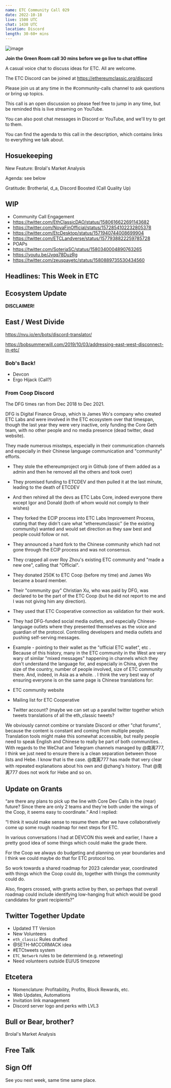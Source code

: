 ```yaml
---
name: ETC Community Call 029
date: 2022-10-18
live: 1500 UTC
chat: 1430 UTC
location: Discord
length: 30-60+ mins
---
```


![image](https://user-images.githubusercontent.com/1696942/195873648-5e5c4473-1f23-4f01-909c-ec609fa57e00.png)

**Join the Green Room call 30 mins before we go live to chat offline**

A casual voice chat to discuss ideas for ETC. All are welcome.

The ETC Discord can be joined at https://ethereumclassic.org/discord

Please join us at any time in the #community-calls channel to ask questions or bring up topics.

This call is an open discussion so please feel free to jump in any time, but be reminded this is live streaming on YouTube.

You can also post chat messages in Discord or YouTube, and we'll try to get to them.

You can find the agenda to this call in the description, which contains links to everything we talk about.

## Hosuekeeping

New Feature: Brolal's Market Analysis 

Agenda: see below

Gratitude: Brotherlal, d_a, Discord Boosted (Call Quality Up)

## WIP

- Community Call Engagement
- https://twitter.com/EthClassicDAO/status/1580616622691143682
- https://twitter.com/NovaFinOfficial/status/1572854102232805378
- https://twitter.com/EtcDesktop/status/1571940744008699904
- https://twitter.com/ETCLandverse/status/1577938822259785728
- POAPs
- https://twitter.com/SoteriaSC/status/1580340004890763265
- https://youtu.be/Jvqq78DuzRg
- https://twitter.com/zeuspayetc/status/1580889735530434560

## Headlines: This Week in ETC

## Ecosystem Update

**DISCLAIMER!**

## East / West Divide

https://nvu.io/en/bots/discord-translator/

https://bobsummerwill.com/2019/10/03/addressing-east-west-disconnect-in-etc/

### Bob's Back!

- Devcon
- Ergo Hijack (Call?)

### From Coop Discord

The DFG times ran from Dec 2018 to Dec 2021.

DFG is Digital Finance Group, which is James Wo's company who created ETC Labs and were involved in the ETC ecosystem over that timespan, though the last year they were very inactive, only funding the Core Geth team, with no other people and no media presence (dead twitter, dead website).

They made numerous missteps, especially in their communication channels and especially in their Chinese language communication and "community" efforts.

- They stole the ethereumproject org in Github (one of them added as a admin and then he removed all the others and took over)
- They promised funding to ETCDEV and then pulled it at the last minute, leading to the death of ETCDEV
- And then rehired all the devs as ETC Labs Core, indeed everyone there except Igor and Donald  (both of whom would not comply to their wishes)
- They forked the ECIP process into ETC Labs Improvement Process, stating that they didn't care what "ethereumclassic" (ie the existing community) wanted and would set direction as they saw best and people could follow or not.
- They announced a hard fork to the Chinese community which had not gone through the ECIP process and was not consensus.
- They crapped all over Roy Zhou's existing ETC community and "made a new one", calling that "Official".
- They donated 250K to ETC Coop (before my time) and James Wo became a board member.
- Their "community guy" Christian Xu, who was paid by DFG, was declared to be the part of the ETC Coop (but he did not report to me and I was not giving him any direction).
- They used that ETC Cooperative connection as validation for their work.
- They had DFG-funded social media outlets, and especially Chinese-language outlets where they presented themselves as the voice and guardian of the protocol.   Controlling developers and media outlets and pushing self-serving messages.
- Example - pointing to their wallet as the "official ETC wallet", etc
.
Because of this history, many in the ETC community in the West are very wary of similar "mixed messages" happening in channels which they don't understand the language for, and especially in China, given the size of the country, number of people involved, size of ETC community there.   And, indeed, in Asia as a whole. 
.
I think the very best way of ensuring everyone is on the same page is Chinese translations for:

- ETC community website
- Mailing list for ETC Cooperative
- Twitter account? (maybe we can set up a parallel twitter together which tweets translations of all the eth_classic tweets?

We obviously cannot combine or translate Discord or other "chat forums", because the content is constant and coming from multiple people.   Translation tools might make this somewhat accessible, but really people need to speak English and Chinese to really be part of both communities.
.
With regards to the WeChat and Telegram channels managed by @南离777, I think we just need to ensure there is a clean separation between those lists and Hebe.    I know that is the case.   @南离777 has made that very clear with repeated explanations about his own and @zhang's history.   That @南离777 does not work for Hebe and so on.

## Update on Grants

“are there any plans to pick up the line with Core Dev Calls in the (near) future?
Since there are only 2 teams and they're both under the wings of the Coop, it seems easy to coordinate.”
And I replied:

“I think it would make sense to resume them after we have collaboratively come up some rough roadmap for next steps for ETC.

In various conversations I had at DEVCON this week and earlier, I have a pretty good idea of some things which could make the grade there.

For the Coop we always do budgeting and planning on year boundaries and I think we could maybe do that for ETC protocol too.

So work towards a shared roadmap for 2023 calendar year, coordinated with things which the Coop could do, together with things the community could do.

Also, fingers crossed, with grants active by then, so perhaps that overall roadmap could include identifying low-hanging fruit which would be good candidates for grant recipients?”

## Twitter Together Update

- Updated TT Version
- New Volunteers
- `eth_classic` Rules drafted
- @SETH-MCCORMACK idea
- #ETCtweets system
- `ETC_Network` rules to be determiend (e.g. retweeting)
- Need volunteers outside EU/US timezone

## Etcetera

- Nomenclature: Profitability, Profits, Block Rewards, etc.
- Web Updates, Automations
- Invitation link management
- Discord server logo and perks with LVL3

## Bull or Bear, brother? 

Brolal's Market Analysis

## Free Talk

## Sign Off

See you next week, same time same place.
